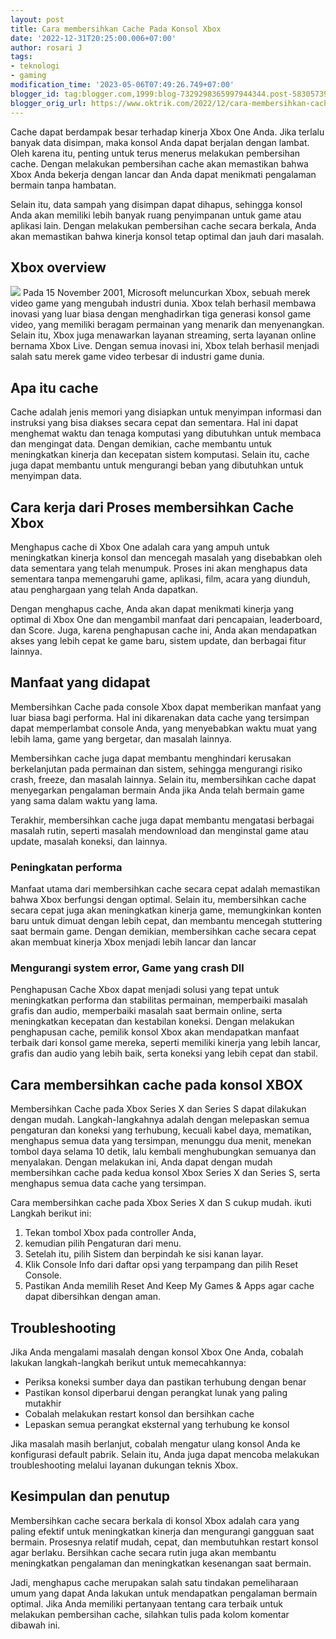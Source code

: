 ```yaml
---
layout: post
title: Cara membersihkan Cache Pada Konsol Xbox
date: '2022-12-31T20:25:00.006+07:00'
author: rosari J
tags:
- teknologi
- gaming
modification_time: '2023-05-06T07:49:26.749+07:00'
blogger_id: tag:blogger.com,1999:blog-7329298365997944344.post-5830573941939294202
blogger_orig_url: https://www.oktrik.com/2022/12/cara-membersihkan-cache-pada-konsol-xbox.html
---
```


Cache dapat berdampak besar terhadap kinerja Xbox One Anda. Jika terlalu banyak data disimpan, maka konsol Anda dapat berjalan dengan lambat. Oleh karena itu, penting untuk terus menerus melakukan pembersihan cache. Dengan melakukan pembersihan cache akan memastikan bahwa Xbox Anda bekerja dengan lancar dan Anda dapat menikmati pengalaman bermain tanpa hambatan.


Selain itu, data sampah yang disimpan dapat dihapus, sehingga konsol Anda akan memiliki lebih banyak ruang penyimpanan untuk game atau aplikasi lain. Dengan melakukan pembersihan cache secara berkala, Anda akan memastikan bahwa kinerja konsol tetap optimal dan jauh dari masalah.


Xbox overview
-------------


[![](https://blogger.googleusercontent.com/img/b/R29vZ2xl/AVvXsEjm1fJyqFizEk7Sy1tOFwdYIJGw02tugn5_sqhnBkR8X0AY0k28VeEXnUZyhrat4oTMPFkUEe_kXQyEMDTfVY6U62SCWjXOfkmV4oksKZLgOF1ciTEkkKS-ZBHWfVEzHEQvl0JJoA4bvbJkDhQppGB-WqF-S9P5Pd6HlQSlGVLkz0WWbm3kGDsZLUEhxQ/s600/box.jpg)](https://blogger.googleusercontent.com/img/b/R29vZ2xl/AVvXsEjm1fJyqFizEk7Sy1tOFwdYIJGw02tugn5_sqhnBkR8X0AY0k28VeEXnUZyhrat4oTMPFkUEe_kXQyEMDTfVY6U62SCWjXOfkmV4oksKZLgOF1ciTEkkKS-ZBHWfVEzHEQvl0JJoA4bvbJkDhQppGB-WqF-S9P5Pd6HlQSlGVLkz0WWbm3kGDsZLUEhxQ/s2133/box.jpg)
Pada 15 November 2001, Microsoft meluncurkan Xbox, sebuah merek video game yang mengubah industri dunia. Xbox telah berhasil membawa inovasi yang luar biasa dengan menghadirkan tiga generasi konsol game video, yang memiliki beragam permainan yang menarik dan menyenangkan. Selain itu, Xbox juga menawarkan layanan streaming, serta layanan online bernama Xbox Live. Dengan semua inovasi ini, Xbox telah berhasil menjadi salah satu merek game video terbesar di industri game dunia.


Apa itu cache
-------------


Cache adalah jenis memori yang disiapkan untuk menyimpan informasi dan instruksi yang bisa diakses secara cepat dan sementara. Hal ini dapat menghemat waktu dan tenaga komputasi yang dibutuhkan untuk membaca dan mengingat data. Dengan demikian, cache membantu untuk meningkatkan kinerja dan kecepatan sistem komputasi. Selain itu, cache juga dapat membantu untuk mengurangi beban yang dibutuhkan untuk menyimpan data.


Cara kerja dari Proses membersihkan Cache Xbox
----------------------------------------------


Menghapus cache di Xbox One adalah cara yang ampuh untuk meningkatkan kinerja konsol dan mencegah masalah yang disebabkan oleh data sementara yang telah menumpuk. Proses ini akan menghapus data sementara tanpa memengaruhi game, aplikasi, film, acara yang diunduh, atau penghargaan yang telah Anda dapatkan.


Dengan menghapus cache, Anda akan dapat menikmati kinerja yang optimal di Xbox One dan mengambil manfaat dari pencapaian, leaderboard, dan Score. Juga, karena penghapusan cache ini, Anda akan mendapatkan akses yang lebih cepat ke game baru, sistem update, dan berbagai fitur lainnya.


Manfaat yang didapat
--------------------


Membersihkan Cache pada console Xbox dapat memberikan manfaat yang luar biasa bagi performa. Hal ini dikarenakan data cache yang tersimpan dapat memperlambat console Anda, yang menyebabkan waktu muat yang lebih lama, game yang bergetar, dan masalah lainnya.


Membersihkan cache juga dapat membantu menghindari kerusakan berkelanjutan pada permainan dan sistem, sehingga mengurangi risiko crash, freeze, dan masalah lainnya. Selain itu, membersihkan cache dapat menyegarkan pengalaman bermain Anda jika Anda telah bermain game yang sama dalam waktu yang lama.


Terakhir, membersihkan cache juga dapat membantu mengatasi berbagai masalah rutin, seperti masalah mendownload dan menginstal game atau update, masalah koneksi, dan lainnya.


### Peningkatan performa


Manfaat utama dari membersihkan cache secara cepat adalah memastikan bahwa Xbox berfungsi dengan optimal. Selain itu, membersihkan cache secara cepat juga akan meningkatkan kinerja game, memungkinkan konten baru untuk dimuat dengan lebih cepat, dan membantu mencegah stuttering saat bermain game. Dengan demikian, membersihkan cache secara cepat akan membuat kinerja Xbox menjadi lebih lancar dan lancar


### Mengurangi system error, Game yang crash Dll


Penghapusan Cache Xbox dapat menjadi solusi yang tepat untuk meningkatkan performa dan stabilitas permainan, memperbaiki masalah grafis dan audio, memperbaiki masalah saat bermain online, serta meningkatkan kecepatan dan kestabilan koneksi. Dengan melakukan penghapusan cache, pemilik konsol Xbox akan mendapatkan manfaat terbaik dari konsol game mereka, seperti memiliki kinerja yang lebih lancar, grafis dan audio yang lebih baik, serta koneksi yang lebih cepat dan stabil.


Cara membersihkan cache pada konsol XBOX
----------------------------------------


Membersihkan Cache pada Xbox Series X dan Series S dapat dilakukan dengan mudah. Langkah-langkahnya adalah dengan melepaskan semua pengaturan dan koneksi yang terhubung, kecuali kabel daya, mematikan, menghapus semua data yang tersimpan, menunggu dua menit, menekan tombol daya selama 10 detik, lalu kembali menghubungkan semuanya dan menyalakan. Dengan melakukan ini, Anda dapat dengan mudah membersihkan cache pada kedua konsol Xbox Series X dan Series S, serta menghapus semua data cache yang tersimpan.


Cara membersihkan cache pada Xbox Series X dan S cukup mudah. ikuti Langkah berikut ini:


1. Tekan tombol Xbox pada controller Anda,
2. kemudian pilih Pengaturan dari menu.
3. Setelah itu, pilih Sistem dan berpindah ke sisi kanan layar.
4. Klik Console Info dari daftar opsi yang terpampang dan pilih Reset Console.
5. Pastikan Anda memilih Reset And Keep My Games & Apps agar cache dapat dibersihkan dengan aman.


Troubleshooting
---------------


Jika Anda mengalami masalah dengan konsol Xbox One Anda, cobalah lakukan langkah-langkah berikut untuk memecahkannya:


* Periksa koneksi sumber daya dan pastikan terhubung dengan benar
* Pastikan konsol diperbarui dengan perangkat lunak yang paling mutakhir
* Cobalah melakukan restart konsol dan bersihkan cache
* Lepaskan semua perangkat eksternal yang terhubung ke konsol


Jika masalah masih berlanjut, cobalah mengatur ulang konsol Anda ke konfigurasi default pabrik. Selain itu, Anda juga dapat mencoba melakukan troubleshooting melalui layanan dukungan teknis Xbox.


Kesimpulan dan penutup
----------------------


Membersihkan cache secara berkala di konsol Xbox adalah cara yang paling efektif untuk meningkatkan kinerja dan mengurangi gangguan saat bermain. Prosesnya relatif mudah, cepat, dan membutuhkan restart konsol agar berlaku. Bersihkan cache secara rutin juga akan membantu meningkatkan pengalaman dan meningkatkan kesenangan saat bermain.


Jadi, menghapus cache merupakan salah satu tindakan pemeliharaan umum yang dapat Anda lakukan untuk mendapatkan pengalaman bermain optimal. Jika Anda memiliki pertanyaan tentang cara terbaik untuk melakukan pembersihan cache, silahkan tulis pada kolom komentar dibawah ini.



